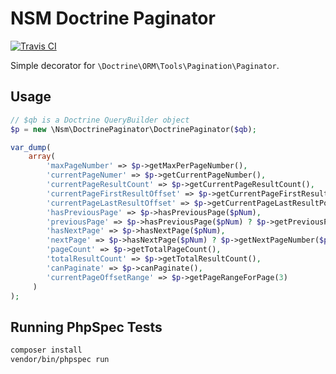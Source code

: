 NSM Doctrine Paginator 
======================

[![Travis CI](https://travis-ci.org/newism/doctrine-paginator.svg?branch=master)](https://travis-ci.org/newism/doctrine-paginator)

Simple decorator for `\Doctrine\ORM\Tools\Pagination\Paginator`.

Usage
-----

```php
// $qb is a Doctrine QueryBuilder object 
$p = new \Nsm\DoctrinePaginator\DoctrinePaginator($qb);

var_dump(
    array(
        'maxPageNumber' => $p->getMaxPerPageNumber(),
        'currentPageNumer' => $p->getCurrentPageNumber(),
        'currentPageResultCount' => $p->getCurrentPageResultCount(),
        'currentPageFirstResultOffset' => $p->getCurrentPageFirstResultPositionInTotalResults(),
        'currentPageLastResultOffset' => $p->getCurrentPageLastResultPositionInTotalResults(),
        'hasPreviousPage' => $p->hasPreviousPage($pNum),
        'previousPage' => $p->hasPreviousPage($pNum) ? $p->getPreviousPageNumber($pNum) : false,
        'hasNextPage' => $p->hasNextPage($pNum),
        'nextPage' => $p->hasNextPage($pNum) ? $p->getNextPageNumber($pNum) : false,
        'pageCount' => $p->getTotalPageCount(),
        'totalResultCount' => $p->getTotalResultCount(),
        'canPaginate' => $p->canPaginate(),
        'currentPageOffsetRange' => $p->getPageRangeForPage(3)
     )
);
```

Running PhpSpec Tests
---------------------

```bash
composer install
vendor/bin/phpspec run
```
